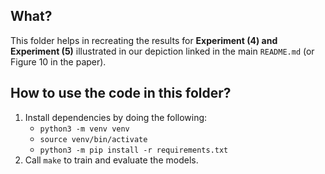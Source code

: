 ## What?

This folder helps in recreating the results for **Experiment (4) and Experiment (5)** illustrated in
our depiction linked in the main `README.md` (or Figure 10 in the paper).

## How to use the code in this folder?

1. Install dependencies by doing the following:
    - `python3 -m venv venv`
    - `source venv/bin/activate`
    -  `python3 -m pip install -r requirements.txt`
2. Call `make` to train and evaluate the models.
